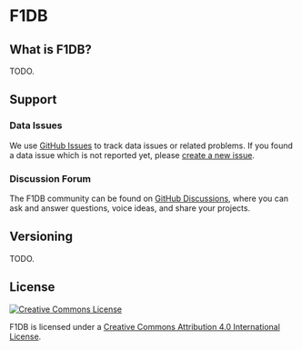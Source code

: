 # F1DB

## What is F1DB?

TODO.

## Support

### Data Issues

We use [GitHub Issues](https://github.com/f1db/f1db/issues) to track data issues or related problems.
If you found a data issue which is not reported yet, please [create a new issue](https://github.com/f1db/f1db/issues/new).

### Discussion Forum

The F1DB community can be found on [GitHub Discussions](https://github.com/f1db/f1db/discussions), where you can ask and answer questions, voice ideas, and share your projects.

## Versioning

TODO.

## License

[![Creative Commons License][CC BY Icon Normal]][CC BY]

F1DB is licensed under a [Creative Commons Attribution 4.0 International License][CC BY].

[CC BY]: http://creativecommons.org/licenses/by/4.0/  
[CC BY Icon Compact]: https://i.creativecommons.org/l/by/4.0/80x15.png
[CC BY Icon Normal]: https://i.creativecommons.org/l/by/4.0/88x31.png
[CC BY Plaintext]: https://creativecommons.org/licenses/by-sa/4.0/legalcode.txt
